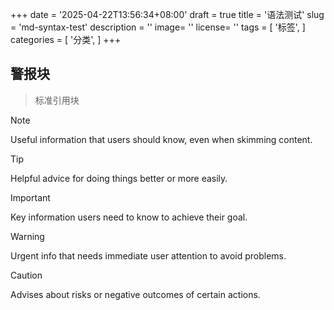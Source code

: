 +++
date = '2025-04-22T13:56:34+08:00'
draft = true
title = '语法测试'
slug = 'md-syntax-test'
description = ''
image= ''
license= ''
tags = [
    '标签',
]
categories = [
    '分类',
]
+++
## 警报块

> 标准引用块

> [!NOTE]  
> Useful information that users should know, even when skimming content.

> [!TIP]  
> Helpful advice for doing things better or more easily.

> [!IMPORTANT]  
> Key information users need to know to achieve their goal.

> [!WARNING]  
> Urgent info that needs immediate user attention to avoid problems.

> [!CAUTION]  
> Advises about risks or negative outcomes of certain actions.